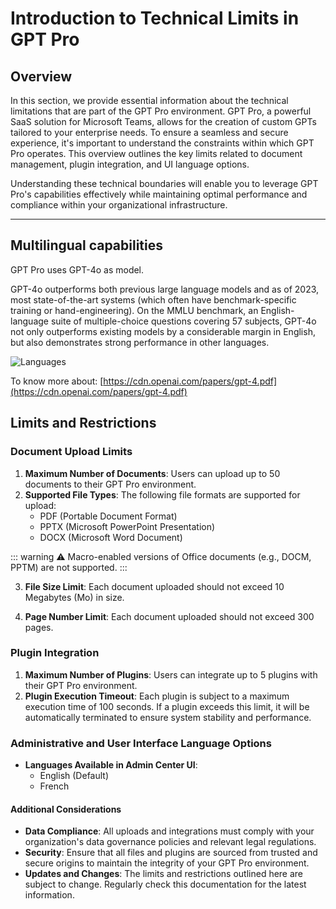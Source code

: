
# Introduction to Technical Limits in GPT Pro

## Overview

In this section, we provide essential information about the technical limitations that are part of the GPT Pro environment. GPT Pro, a powerful SaaS solution for Microsoft Teams, allows for the creation of custom GPTs tailored to your enterprise needs. To ensure a seamless and secure experience, it's important to understand the constraints within which GPT Pro operates. This overview outlines the key limits related to document management, plugin integration, and UI language options.

Understanding these technical boundaries will enable you to leverage GPT Pro's capabilities effectively while maintaining optimal performance and compliance within your organizational infrastructure.

---

## Multilingual capabilities
GPT Pro uses GPT-4o as model.

GPT-4o outperforms both previous large language models and as of 2023, most state-of-the-art systems (which often have benchmark-specific training or hand-engineering). On the MMLU benchmark, an English-language suite of multiple-choice questions covering 57 subjects, GPT-4o not only outperforms existing models by a considerable margin in English, but also demonstrates strong performance in other languages.

![Languages](/assets/img/gpt/languages.jpg)

To know more about: [https://cdn.openai.com/papers/gpt-4.pdf](https://cdn.openai.com/papers/gpt-4.pdf)

## Limits and Restrictions

### Document Upload Limits

1. **Maximum Number of Documents**: Users can upload up to 50 documents to their GPT Pro environment.
2. **Supported File Types**: The following file formats are supported for upload:
    - PDF (Portable Document Format)
    - PPTX (Microsoft PowerPoint Presentation)
    - DOCX (Microsoft Word Document)

::: warning ⚠️
   Macro-enabled versions of Office documents (e.g., DOCM, PPTM) are not supported.
:::


3. **File Size Limit**: Each document uploaded should not exceed 10 Megabytes (Mo) in size.

4. **Page Number Limit**: Each document uploaded should not exceed 300 pages.

### Plugin Integration

1. **Maximum Number of Plugins**: Users can integrate up to 5 plugins with their GPT Pro environment.
2. **Plugin Execution Timeout**: Each plugin is subject to a maximum execution time of 100 seconds. If a plugin exceeds this limit, it will be automatically terminated to ensure system stability and performance.

### Administrative and User Interface Language Options

- **Languages Available in Admin Center UI**:
  - English (Default)
  - French

#### Additional Considerations

- **Data Compliance**: All uploads and integrations must comply with your organization's data governance policies and relevant legal regulations.
- **Security**: Ensure that all files and plugins are sourced from trusted and secure origins to maintain the integrity of your GPT Pro environment.
- **Updates and Changes**: The limits and restrictions outlined here are subject to change. Regularly check this documentation for the latest information.



<Intercom />
<Hubspot />
<Clarity />
<GoogleAnalytics />